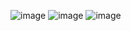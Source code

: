 ![image](https://github.com/heesoo-park/ForCodeKata/assets/80674868/f723b6e4-6a56-4fb8-a741-279d190b6305)
![image](https://github.com/heesoo-park/ForCodeKata/assets/80674868/32fb78eb-7919-4240-98da-815c9f1608e8)
![image](https://github.com/heesoo-park/ForCodeKata/assets/80674868/e9e1d494-fd5c-426b-9d1e-4a071debb28c)
